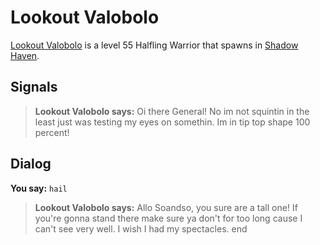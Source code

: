 # Lookout Valobolo



[Lookout Valobolo](/npc/150036) is a level 55 Halfling Warrior that spawns in [Shadow Haven](/zone/150).



## Signals

>**Lookout Valobolo says:** Oi there General! No im not squintin in the least just was testing my eyes on somethin. Im in tip top shape 100 percent!


## Dialog

**You say:** `hail`



>**Lookout Valobolo says:** Allo Soandso, you sure are a tall one! If you're gonna stand there make sure ya don't for too long cause I can't see very well. I wish I had my spectacles.
end

